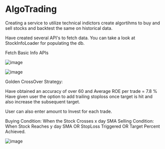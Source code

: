 # AlgoTrading

Creating a service to utilize technical indictors create algortihms to buy and sell stocks and backtest the same on historical data.

Have created several API's to fetch data.
You can take a look at StockInfoLoader for populating the db.

Fetch Basic Info APIs

![image](https://user-images.githubusercontent.com/33578985/112748710-32556880-8fdb-11eb-883b-85304cb224d5.png)


![image](https://user-images.githubusercontent.com/33578985/112748720-4c8f4680-8fdb-11eb-9241-be8db32da7f9.png)


Golden CrossOver Strategy:

Have obtained an accuracy of over 60 and Average ROE per trade = 7.8 %
Have given user the option to add trailing stoploss once target is hit and also increase the subsequent target.

User can also enter amount to Invest for each trade.

Buying Condition: When the Stock Crosses x day SMA 
Selling Condition: When Stock Reaches y day SMA OR StopLoss Triggered OR Target Percent Achieved.

![image](https://user-images.githubusercontent.com/33578985/112748803-f2db4c00-8fdb-11eb-96df-dbdd5bddb973.png)
